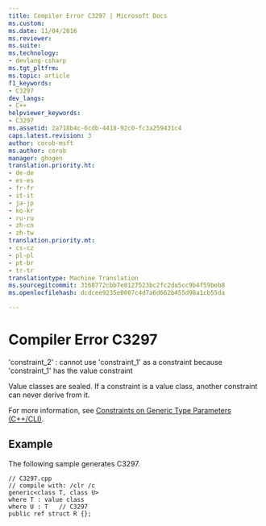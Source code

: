 ```yaml
---
title: Compiler Error C3297 | Microsoft Docs
ms.custom: 
ms.date: 11/04/2016
ms.reviewer: 
ms.suite: 
ms.technology:
- devlang-csharp
ms.tgt_pltfrm: 
ms.topic: article
f1_keywords:
- C3297
dev_langs:
- C++
helpviewer_keywords:
- C3297
ms.assetid: 2a718b4c-6cdb-4418-92c0-fc3a259431c4
caps.latest.revision: 3
author: corob-msft
ms.author: corob
manager: ghogen
translation.priority.ht:
- de-de
- es-es
- fr-fr
- it-it
- ja-jp
- ko-kr
- ru-ru
- zh-cn
- zh-tw
translation.priority.mt:
- cs-cz
- pl-pl
- pt-br
- tr-tr
translationtype: Machine Translation
ms.sourcegitcommit: 3168772cbb7e8127523bc2fc2da5cc9b4f59beb8
ms.openlocfilehash: dcdcee9235e0007c4d7a6d662b455d98a1cb55da

---
```

# Compiler Error C3297
'constraint_2' : cannot use 'constraint_1' as a constraint because 'constraint_1' has the value constraint  
  
 Value classes are sealed. If a constraint is a value class, another constraint can never derive from it.  
  
 For more information, see [Constraints on Generic Type Parameters (C++/CLI)](../../windows/constraints-on-generic-type-parameters-cpp-cli.md).  
  
## Example  
 The following sample generates C3297.  
  
```  
// C3297.cpp  
// compile with: /clr /c  
generic<class T, class U>  
where T : value class  
where U : T   // C3297  
public ref struct R {};  
```


<!--HONumber=Jan17_HO2-->


